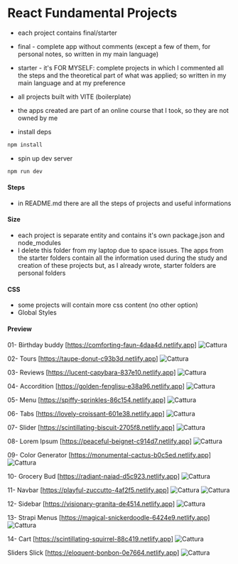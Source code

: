 # React Fundamental Projects

- each project contains final/starter
- final - complete app without comments (except a few of them, for personal notes, so written in my main language)
- starter - it's FOR MYSELF: complete projects in which I commented all the steps and the theoretical part of what was applied; so written in my main language and at my preference
- all projects built with VITE (boilerplate)
- the apps created are part of an online course that I took, so they are not owned by me

- install deps

```sh
npm install
```

- spin up dev server

```sh
npm run dev
```

#### Steps

- in README.md there are all the steps of projects and useful informations


#### Size

- each project is separate entity and contains it's own package.json and node_modules
- I delete this folder from my laptop due to space issues. The apps from the starter folders contain all the information used during the study and creation of these projects but, as I already wrote, starter folders are personal folders


#### CSS

- some projects will contain more css content (no other option)
- Global Styles

#### Preview
01- Birthday buddy
[https://comforting-faun-4daa4d.netlify.app]
![Cattura](https://github.com/SuperBona/React-fundamental-projects/assets/122936032/6aef5ef2-8de9-4ea1-96bd-c3c8219e5148)



02- Tours
[https://taupe-donut-c93b3d.netlify.app]
![Cattura](https://github.com/SuperBona/React-fundamental-projects/assets/122936032/50a96bbf-187d-4d4c-9ef0-5fc92683dcee)



03- Reviews
[https://lucent-capybara-837e10.netlify.app]
![Cattura](https://github.com/SuperBona/React-fundamental-projects/assets/122936032/7b6bbfaf-0fc0-42b4-8e17-076013b81362)



04- Accordition
[https://golden-fenglisu-e38a96.netlify.app]
![Cattura](https://github.com/SuperBona/React-fundamental-projects/assets/122936032/76eb1aaa-c361-492b-9459-0e8edc7fb80f)



05- Menu
[https://spiffy-sprinkles-86c154.netlify.app]
![Cattura](https://github.com/SuperBona/React-fundamental-projects/assets/122936032/9264bf4b-b735-45e9-a0bc-6841748de18a)



06- Tabs
[https://lovely-croissant-601e38.netlify.app]
![Cattura](https://github.com/SuperBona/React-fundamental-projects/assets/122936032/178d8657-d533-45eb-b041-38dedf592bb6)



07- Slider
[https://scintillating-biscuit-2705f8.netlify.app]
![Cattura](https://github.com/SuperBona/React-fundamental-projects/assets/122936032/2b795c41-73ab-4653-95ff-8f1cb6c3ebfb)



08- Lorem Ipsum
[https://peaceful-beignet-c914d7.netlify.app]
![Cattura](https://github.com/SuperBona/React-fundamental-projects/assets/122936032/dfde85ea-2096-4565-974c-27c0dc352496)



09- Color Generator
[https://monumental-cactus-b0c5ed.netlify.app]
![Cattura](https://github.com/SuperBona/React-fundamental-projects/assets/122936032/0ba74ccf-39c7-4570-ad3d-8ffbf3e6be46)



10- Grocery Bud
[https://radiant-naiad-d5c923.netlify.app]
![Cattura](https://github.com/SuperBona/React-fundamental-projects/assets/122936032/2c5da345-24d4-466b-b074-f8dd42c21113)



11- Navbar
[https://playful-zuccutto-4af2f5.netlify.app]
![Cattura](https://github.com/SuperBona/React-fundamental-projects/assets/122936032/afd8c158-8a45-4090-bc81-b9483816ce2c)
![Cattura](https://github.com/SuperBona/React-fundamental-projects/assets/122936032/bd93afe7-8fe3-4428-9759-1a4756c863f4)



12- Sidebar
[https://visionary-granita-de4514.netlify.app]
![Cattura](https://github.com/SuperBona/React-fundamental-projects/assets/122936032/c9b2c420-cba6-4fc3-a343-555b307dd6eb)



13- Strapi Menus
[https://magical-snickerdoodle-6424e9.netlify.app]
![Cattura](https://github.com/SuperBona/React-fundamental-projects/assets/122936032/521ce80e-71d0-4797-8c33-02cb7382b71c)



14- Cart
[https://scintillating-squirrel-88c419.netlify.app]
![Cattura](https://github.com/SuperBona/React-fundamental-projects/assets/122936032/93122e06-6876-4328-ba77-1194e9b6f76f)



Sliders Slick
[https://eloquent-bonbon-0e7664.netlify.app]
![Cattura](https://github.com/SuperBona/React-fundamental-projects/assets/122936032/01dec1fb-9369-4928-b6c6-c5158d0a0dab)
